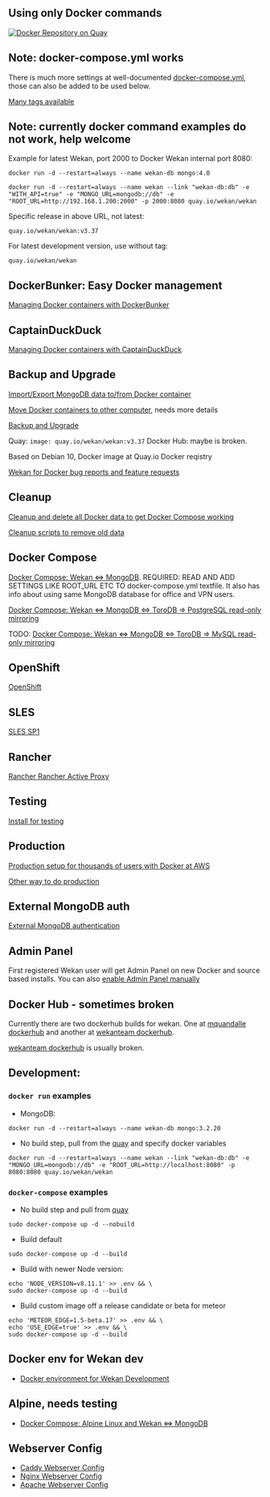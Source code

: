 ## Using only Docker commands

[![Docker Repository on Quay](https://quay.io/repository/wekan/wekan/status "Docker Repository on Quay")](https://quay.io/repository/wekan/wekan)

## Note: docker-compose.yml works

There is much more settings at well-documented [docker-compose.yml](https://raw.githubusercontent.com/wekan/wekan/master/docker-compose.yml), those can also be added to be used below.

[Many tags available](https://quay.io/repository/wekan/wekan?tab=tags)

## Note: currently docker command examples do not work, help welcome

Example for latest Wekan, port 2000 to Docker Wekan internal port 8080:
```
docker run -d --restart=always --name wekan-db mongo:4.0

docker run -d --restart=always --name wekan --link "wekan-db:db" -e "WITH_API=true" -e "MONGO_URL=mongodb://db" -e "ROOT_URL=http://192.168.1.200:2000" -p 2000:8080 quay.io/wekan/wekan
```
Specific release in above URL, not latest:
```
quay.io/wekan/wekan:v3.37
```
For latest development version, use without tag:
```
quay.io/wekan/wekan
```

## DockerBunker: Easy Docker management

[Managing Docker containers with DockerBunker](https://github.com/chaosbunker/dockerbunker)

## CaptainDuckDuck

[Managing Docker containers with CaptainDuckDuck](https://github.com/wekan/wekan/issues/1375#issuecomment-413626075)

## Backup and Upgrade

[Import/Export MongoDB data to/from Docker container](https://github.com/wekan/wekan/wiki/Export-Docker-Mongo-Data)

[Move Docker containers to other computer](https://github.com/wekan/wekan/wiki/Move-Docker-containers-to-other-computer), needs more details

[Backup and Upgrade](https://github.com/wekan/wekan-mongodb#backup-before-upgrading)

Quay: `image: quay.io/wekan/wekan:v3.37`
Docker Hub: maybe is broken.

Based on Debian 10, Docker image at Quay.io Docker reqistry


[Wekan for Docker bug reports and feature requests](https://github.com/wekan/wekan-mongodb/issues)

## Cleanup

[Cleanup and delete all Docker data to get Docker Compose working](https://github.com/wekan/wekan/issues/985)

[Cleanup scripts to remove old data](https://github.com/wekan/wekan-cleanup)

## Docker Compose

[Docker Compose: Wekan <=> MongoDB](https://github.com/wekan/wekan-mongodb). REQUIRED: READ AND ADD SETTINGS LIKE ROOT_URL ETC TO docker-compose.yml textfile. It also has info about using same MongoDB database for office and VPN users.

[Docker Compose: Wekan <=> MongoDB <=> ToroDB => PostgreSQL read-only mirroring](https://github.com/wekan/wekan-postgresql)

TODO: [Docker Compose: Wekan <=> MongoDB <=> ToroDB => MySQL read-only mirroring](https://github.com/torodb/stampede/issues/203)

## OpenShift

[OpenShift](https://github.com/wekan/wekan/wiki/OpenShift)

## SLES

[SLES SP1](https://github.com/wekan/wekan/wiki/Install-Wekan-Docker-on-SUSE-Linux-Enterprise-Server-12-SP1)

## Rancher

[Rancher Rancher Active Proxy](https://github.com/wekan/wekan/wiki/Rancher---Rancher-Active-Proxy---Wekan-MongoDB-Docker)

## Testing

[Install for testing](https://github.com/wekan/wekan/wiki/Install-Wekan-Docker-for-testing)

## Production

[Production setup for thousands of users with Docker at AWS](https://github.com/wekan/wekan/wiki/AWS)

[Other way to do production](https://github.com/wekan/wekan/wiki/Install-Wekan-Docker-in-production)

## External MongoDB auth

[External MongoDB authentication](https://github.com/wekan/wekan/issues/1375)

## Admin Panel

First registered Wekan user will get Admin Panel on new Docker and source based
installs. You can also [enable Admin Panel manually](https://github.com/wekan/wekan/blob/master/CHANGELOG.md#v0111-rc2-2017-03-05-wekan-prerelease)

## Docker Hub - sometimes broken

Currently there are two dockerhub builds for wekan. One at [mquandalle dockerhub](https://hub.docker.com/r/mquandalle/wekan/builds/) and another at [wekanteam dockerhub](https://hub.docker.com/r/wekanteam/wekan/builds/). 

[wekanteam dockerhub](https://hub.docker.com/r/wekanteam/wekan/builds/) is usually broken.

## Development:

### `docker run` examples

- MongoDB:

```
docker run -d --restart=always --name wekan-db mongo:3.2.20
```

- No build step, pull from the [quay](https://quay.io/repository/wekan/wekan?tab=tags) and
specify docker variables

```
docker run -d --restart=always --name wekan --link "wekan-db:db" -e "MONGO_URL=mongodb://db" -e "ROOT_URL=http://localhost:8080" -p 8080:8080 quay.io/wekan/wekan
```


### `docker-compose` examples

- No build step and pull from [quay](https://quay.io/repository/wekan/wekan?tab=tags)

```
sudo docker-compose up -d --nobuild
```

- Build default
```
sudo docker-compose up -d --build
```

- Build with newer Node version:
```
echo 'NODE_VERSION=v8.11.1' >> .env && \
sudo docker-compose up -d --build
```

- Build custom image off a release candidate or beta for meteor
```
echo 'METEOR_EDGE=1.5-beta.17' >> .env && \
echo 'USE_EDGE=true' >> .env && \
sudo docker-compose up -d --build
```

## Docker env for Wekan dev

* [Docker environment for Wekan Development](https://github.com/wekan/wekan-dev)

## Alpine, needs testing

* [Docker Compose: Alpine Linux and Wekan <=> MongoDB](https://github.com/wekan/wekan-launchpad)

## Webserver Config

* [Caddy Webserver Config](https://github.com/wekan/wekan/wiki/Caddy-Webserver-Config)
* [Nginx Webserver Config](https://github.com/wekan/wekan/wiki/Nginx-Webserver-Config)
* [Apache Webserver Config](https://github.com/wekan/wekan/wiki/Apache)